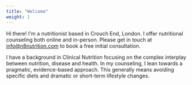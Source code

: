 ```yaml
---
title: "Welcome"
weight: 1
---
```


Hi there! I'm a nutritionist based in Crouch End, London. I offer
nutritional counseling both online and in-person. Please get in touch
at info@n8nutrition.com to book a free initial consultation.

I have a background in Clinical Nutrition focusing on the complex
interplay between nutrition, disease and health. In my counseling, I
lean towards a pragmatic, evidence-based approach. This generally
means avoiding specific diets and dramatic or short-term lifestyle
changes.
